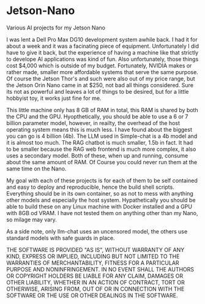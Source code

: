 # Jetson-Nano
Various AI projects for my Jetson Nano

I was lent a Dell Pro Max DG10 development system awhile back. I had it for about a week and it was a facinating piece of equipment. Unfortunately I did have to give it back, but the experience of having a machine like that strictly to develope AI applications was kind of fun. Also unfortunately, those things cost $4,000 which is outside of my budget. Fortunately, NVIDIA makes or rather made, smaller more affordable systems that serve the same purpose. Of course the Jetson Thor's and such were also out of my price range, but the Jetson Orin Nano came in at $250, not bad all things considered. Sure its not as powerful and leaves a lot of things to be desired, but for a little hobbyist toy, it works just fine for me.

This little machine only has 8 GB of RAM in total, this RAM is shared by both the CPU and the GPU. Hyopthetically, you should be able to use a 6 or 7 billion parameter model, however, in reailty, the overhead of the host operating system means this is much less. I have found about the biggest you can go is 4 billion (4b). The LLM used in Simple-chat is a 4b model and it is almost too much. The RAG chatbot is much smaller, 1.5b in fact. It had to be smaller because the RAG web frontend is much more complex, it also uses a secondary model. Both of these, when up and running, consume about the same amount of RAM. Of Course you could never run them at the same time on the Nano.

My goal with each of these projects is for each of them to be self contained and easy to deploy and reproducible, hence the build shell scripts. Everything should be in its own container, so as not to mess with anything other models and especially the host system. Hypathetically you should be able to build these on any Linux machine with Docker installed and a GPU with 8GB od VRAM. I have not tested them on anything other than my Nano, so milage may vary.

As a side note, only llm-chat uses an uncensored model, the others use standard models with safe guards in place.

THE SOFTWARE IS PROVIDED "AS IS", WITHOUT WARRANTY OF ANY KIND, EXPRESS OR
IMPLIED, INCLUDING BUT NOT LIMITED TO THE WARRANTIES OF MERCHANTABILITY,
FITNESS FOR A PARTICULAR PURPOSE AND NONINFRINGEMENT. IN NO EVENT SHALL THE
AUTHORS OR COPYRIGHT HOLDERS BE LIABLE FOR ANY CLAIM, DAMAGES OR OTHER
LIABILITY, WHETHER IN AN ACTION OF CONTRACT, TORT OR OTHERWISE, ARISING FROM,
OUT OF OR IN CONNECTION WITH THE SOFTWARE OR THE USE OR OTHER DEALINGS IN THE
SOFTWARE.

